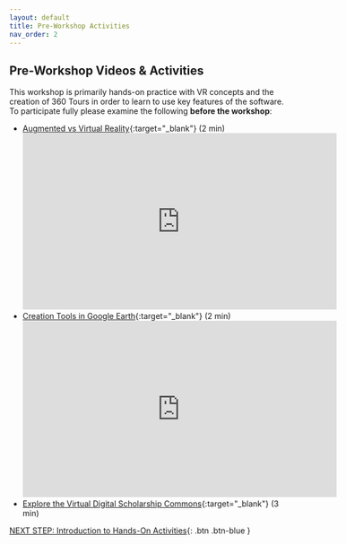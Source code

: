 ```yaml
---
layout: default
title: Pre-Workshop Activities
nav_order: 2
---
```

## Pre-Workshop Videos & Activities
This workshop is primarily hands-on practice with VR concepts and the creation of 360 Tours in order to learn to use key features of the software. To participate fully please examine the following **before the workshop**:

- [Augmented vs Virtual Reality](http://bit.ly/2R7SbZp){:target="_blank"} (2 min)<br>
  <iframe width="560" height="315" src="https://www.youtube.com/embed/vz0UUVDt2ps" title="YouTube video player" frameborder="0" allow="accelerometer; autoplay; clipboard-write; encrypted-media; gyroscope; picture-in-picture" allowfullscreen></iframe>
- [Creation Tools in Google Earth](https://bit.ly/2VbJ45){:target="_blank"} (2 min)<br>
  <iframe width="560" height="315" src="https://www.youtube.com/embed/e6pcznVAFWw" title="YouTube video player" frameborder="0" allow="accelerometer; autoplay; clipboard-write; encrypted-media; gyroscope; picture-in-picture" allowfullscreen></iframe>
- [Explore the Virtual Digital Scholarship Commons](https://bit.ly/2xeSbQ){:target="_blank"} (3 min)

[NEXT STEP: Introduction to Hands-On Activities](activities-intro.html){: .btn .btn-blue }
